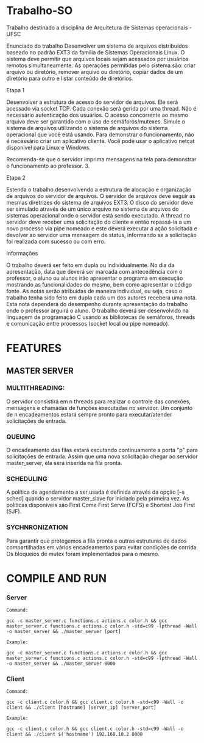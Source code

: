 # Trabalho-SO
Trabalho destinado a disciplina de Arquitetura de Sistemas operacionais - UFSC

Enunciado do trabalho
Desenvolver um sistema de arquivos distribuídos baseado no padrão EXT3 da família de Sistemas Operacionais Linux. O sistema deve permitir que arquivos locais sejam acessados por usuários remotos simultaneamente. As operações permitidas pelo sistema são: criar arquivo ou diretório, remover arquivo ou diretório, copiar dados de um diretório para outro e listar conteúdo de diretórios.

Etapa 1

Desenvolver a estrutura de acesso do servidor de arquivos. Ele será acessado via socket TCP. Cada conexão será gerida por uma thread. Não é necessário autenticação dos usuários. O acesso concorrente ao mesmo arquivo deve ser garantido com o uso de semáforos/mutexes. Simule o sistema de arquivos utilizando o sistema de arquivos do sistema operacional que você está usando. Para demonstrar o funcionamento, não é necessário criar um aplicativo cliente. Você pode usar o aplicativo netcat disponível para Linux e Windows.

Recomenda-se que o servidor imprima mensagens na tela para demonstrar o funcionamento ao professor. 3.

Etapa 2

Estenda o trabalho desenvolvendo a estrutura de alocação e organização de arquivos do servidor de arquivos. O servidor de arquivos deve seguir as mesmas diretrizes do sistema de arquivos EXT3. O disco do servidor deve ser simulado através de um único arquivo no sistema de arquivos do sistemas operacional onde o servidor está sendo executado. A thread no servidor deve receber uma solicitação do cliente e então repassá-la a um novo processo via pipe nomeado e este deverá executar a ação solicitada e devolver ao servidor uma mensagem de status, informando se a solicitação foi realizada com sucesso ou com erro.

Informações

O trabalho deverá ser feito em dupla ou individualmente. No dia da apresentação, data que deverá ser marcada com antecedência com o professor, o aluno ou alunos irão apresentar o programa em execução mostrando as funcionalidades do mesmo, bem como apresentar o código fonte. As notas serão atribuídas de maneira individual, ou seja, caso o trabalho tenha sido feito em dupla cada um dos autores receberá uma nota. Esta nota dependerá do desempenho durante apresentação do trabalho onde o professor arguirá o aluno. O trabalho deverá ser desenvolvido na linguagem de programação C usando as bibliotecas de semáforos, threads e comunicação entre processos (socket local ou pipe nomeado).

# FEATURES

## MASTER SERVER

### MULTITHREADING:
O servidor consistirá em n threads para realizar o controle das conexões, mensagens e chamadas de funções executadas no servidor. Um conjunto de n encadeamentos estará sempre pronto para executar/atender solicitações de entrada.

### QUEUING
O encadeamento das filas estará escutando continuamente a porta "p" para solicitações de entrada. Assim que uma nova solicitação chegar ao servidor master_server, ela será inserida na fila pronta.

### SCHEDULING
A política de agendamento a ser usada é definida através da opção [–s sched] quando o servidor master_slave for iniciado pela primeira vez. As políticas disponíveis são First Come First Serve (FCFS) e Shortest Job First (SJF).

### SYCHNRONIZATION
Para garantir que protegemos a fila pronta e outras estruturas de dados compartilhadas em vários encadeamentos para evitar condições de corrida. Os bloqueios de mutex foram implementados para o mesmo.

# COMPILE AND RUN

### Server

    Command:

    gcc -c master_server.c functions.c actions.c color.h && gcc master_server.c functions.c actions.c color.h -std=c99 -lpthread -Wall -o master_server && ./master_server [port]

    Example:
    
    gcc -c master_server.c functions.c actions.c color.h && gcc master_server.c functions.c actions.c color.h -std=c99 -lpthread -Wall -o master_server && ./master_server 8000

### Client

    Command:

    gcc -c client.c color.h && gcc client.c color.h -std=c99 -Wall -o client && ./client [hostname] [server_ip] [server_port]
    
    Example:
    
    gcc -c client.c color.h && gcc client.c color.h -std=c99 -Wall -o client && ./client $('hostname') 192.168.10.2 8000